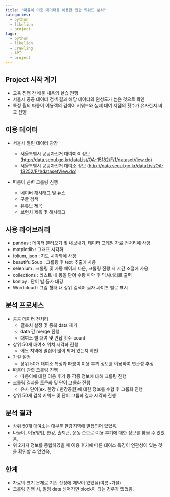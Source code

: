 ```yaml
---
title: "따릉이 이용 데이터를 이용한 연관 키워드 분석"
categories:
  - python
  - likelion
  - project
tags:
  - python
  - likelion
  - Crawling
  - API
  - project
---
```


## Project 시작 계기
- 교육 진행 간 배운 내용의 실습 진행
- 서울시 공공 데이터 검색 결과 해당 데이터의 완성도가 높은 것으로 확인
- 특정 월의 따릉이 이용객의 검색어 키워드와 실제 대여 지점의 횟수가 유사한지 비교 진행

## 이용 데이터
- 서울시 열린 데이터 광장
  * 서울특별시 공공자전거 대여이력 정보
    (http://data.seoul.go.kr/dataList/OA-15182/F/1/datasetView.do)
  * 서울특별시 공공자전거 대여소 정보
    (http://data.seoul.go.kr/dataList/OA-13252/F/1/datasetView.do)

- 따릉이 관련 크롤링 진행
  * 네이버 해시태그 및 뉴스
  * 구글 검색
  * 유튜브 제목
  * 브런치 제목 및 해시태그
 
## 사용 라이브러리
- pandas : 데이터 불러오기 및 내보내기, 데이터 프레임 자료 전처리에 사용
- matplotlib : 그래프 시각화
- folium, json : 지도 시각화에 사용
- beautifulSoup : 크롤링 후 text 추출에 사용
- selenium : 크롤링 및 자동 페이지 다운, 크롤링 진행 시 시간 조절에 사용
- collections : 리스트 내 동일 단어 수량 파악 후 딕셔너리로 출력
- konlpy : 단어 별 품사 태깅
- Wordcloud : 그림 형태 내 상위 검색어 글자 사이즈 별로 표시


## 분석 프로세스
- 공공 데이터 전처리
  * 결측치 설정 및 중복 data 제거
  * data 간 merge 진행
  * 대여소 별 대여 및 반납 횟수 count
- 상위 50개 대여소 위치 시각화 진행
  * 어느 지역에 밀집이 많이 되어 있는지 확인
- 가설 설정
  * 상위 50개 대여소 특징과 따릉이 이용 후기 정보를 이용하여 연관성 추정
- 따릉이 관련 크롤링 진행
  * 따릉이에 대한 이용 후기 등 각종 정보에 대해 크롤링 진행
- 크롤링 결과물 토큰화 및 단어 그룹화 진행
  * 유사 단어(ex. 한강 / 한강공원)에 대한 정보를 수합 후 그룹화 진행
- 상위 50개 검색 키워드 및 단어 그룹화 결과 시각화 진행

## 분석 결과
- 상위 50개 대여소는 대부분 한강지역에 밀집되어 있었음.
- 나들이, 이용방법, 한강, 출퇴근, 운동 순으로 이용 후기에 대한 정보를 찾을 수 있었음.
- 위 2가지 정보를 종합하였을 때 이용 후기에 따른 대여소 특징이 연관성이 있는 것을 확인할 수 있었음.

## 한계
- 자료의 크기 문제로 기간 산정에 제약이 있었음(여름~가을)
- 크롤링 진행 시, 일정 data 넘어가면 block이 되는 경우가 있었음.

